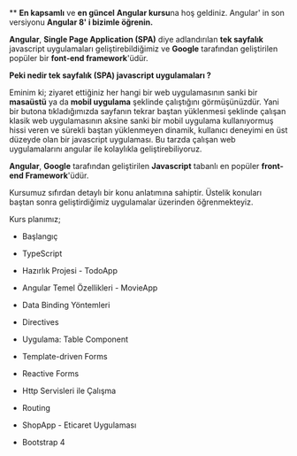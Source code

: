 ** **En kapsamlı** ve **en güncel** **Angular kursu**na hoş geldiniz. Angular' in son versiyonu **Angular 8' i bizimle öğrenin.**

**Angular**, **Single Page Application (SPA)** diye adlandırılan **tek sayfalık** javascript uygulamaları geliştirebildiğimiz ve **Google** tarafından geliştirilen popüler bir **font-end framework**'üdür.

**Peki nedir tek sayfalık (SPA) javascript uygulamaları ?**

Eminim ki; ziyaret ettiğiniz her hangi bir web uygulamasının sanki bir **masaüstü** ya da **mobil uygulama** şeklinde çalıştığını görmüşünüzdür. Yani bir butona tıkladığımızda sayfanın tekrar baştan yüklenmesi şeklinde çalışan klasik web uygulamasının aksine sanki bir mobil uygulama kullanıyormuş hissi veren ve sürekli baştan yüklenmeyen dinamik, kullanıcı deneyimi en üst düzeyde olan bir javascript uygulaması. Bu tarzda çalışan web uygulamalarını angular ile kolaylıkla geliştirebiliyoruz.

**Angular**, **Google** tarafından geliştirilen **Javascript** tabanlı en popüler **front-end Framework**'üdür.

Kursumuz sıfırdan detaylı bir konu anlatımına sahiptir. Üstelik konuları baştan sonra geliştirdiğimiz uygulamalar üzerinden öğrenmekteyiz.

Kurs planımız;

-   Başlangıç
    
-   TypeScript
    
-   Hazırlık Projesi - TodoApp
    
-   Angular Temel Özellikleri - MovieApp
    
-   Data Binding Yöntemleri
    
-   Directives
    
-   Uygulama: Table Component
    
-   Template-driven Forms
    
-   Reactive Forms
    
-   Http Servisleri ile Çalışma
    
-   Routing
    
-   ShopApp - Eticaret Uygulaması
    
-   Bootstrap 4
